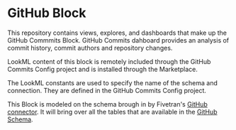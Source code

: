 # GitHub Block

This repository contains views, explores, and dashboards that make up the GitHub Commmits Block.
GitHub Commits dahboard provides an analysis of commit history, commit authors and repository changes.

LookML content of this block is remotely included through the GitHub Commits Config project and is installed through the Marketplace.

The LookML constants are used to specify the name of the schema and connection. They are defined in the GitHub Commits Config project.

This Block is modeled on the schema brough in by Fivetran's [GitHub connector](https://fivetran.com/directory/github). It will bring over all the tables that are available in the [GitHub Schema](https://docs.google.com/presentation/d/1lx6ez7-x-s-n2JCnCi3SjG4XMmx9ysNUvaNCaWc3I_I/edit#slide=id.g244d368397_0_1).


